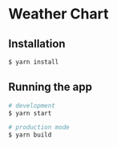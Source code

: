 # Weather Chart

## Installation

```bash
$ yarn install
```

## Running the app

```bash
# development
$ yarn start

# production mode
$ yarn build
```
